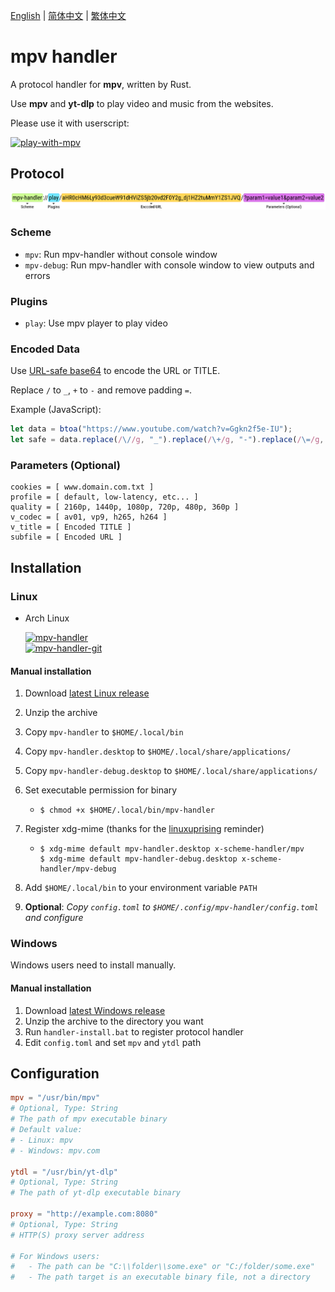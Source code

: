 [English][readme-en] | [简体中文][readme-zh-hans] | [繁体中文][readme-zh-hant]

[readme-en]: https://github.com/akiirui/mpv-handler/blob/main/README.md
[readme-zh-hans]: https://github.com/akiirui/mpv-handler/blob/main/README.zh-Hans.md
[readme-zh-hant]: https://github.com/akiirui/mpv-handler/blob/main/README.zh-Hant.md

# mpv handler

A protocol handler for **mpv**, written by Rust.

Use **mpv** and **yt-dlp** to play video and music from the websites.

Please use it with userscript:

[![play-with-mpv][badges-play-with-mpv]][greasyfork-play-with-mpv]

## Protocol

![](share/proto.png)

### Scheme

- `mpv`: Run mpv-handler without console window
- `mpv-debug`: Run mpv-handler with console window to view outputs and errors

### Plugins

- `play`: Use mpv player to play video

### Encoded Data

Use [URL-safe base64][rfc-base64-url] to encode the URL or TITLE.

Replace `/` to `_`, `+` to `-` and remove padding `=`.

Example (JavaScript):

```javascript
let data = btoa("https://www.youtube.com/watch?v=Ggkn2f5e-IU");
let safe = data.replace(/\//g, "_").replace(/\+/g, "-").replace(/\=/g, "");
```

### Parameters (Optional)

```
cookies = [ www.domain.com.txt ]
profile = [ default, low-latency, etc... ]
quality = [ 2160p, 1440p, 1080p, 720p, 480p, 360p ]
v_codec = [ av01, vp9, h265, h264 ]
v_title = [ Encoded TITLE ]
subfile = [ Encoded URL ]
```

## Installation

### Linux

- Arch Linux

  [![mpv-handler][badges-aur]][download-aur] \
  [![mpv-handler-git][badges-aur-git]][download-aur-git]

#### Manual installation

1. Download [latest Linux release][download-linux]
2. Unzip the archive
3. Copy `mpv-handler` to `$HOME/.local/bin`
4. Copy `mpv-handler.desktop` to `$HOME/.local/share/applications/`
5. Copy `mpv-handler-debug.desktop` to `$HOME/.local/share/applications/`
6. Set executable permission for binary

   - ```
     $ chmod +x $HOME/.local/bin/mpv-handler
     ```

7. Register xdg-mime (thanks for the [linuxuprising][linuxuprising] reminder)

   - ```
     $ xdg-mime default mpv-handler.desktop x-scheme-handler/mpv
     $ xdg-mime default mpv-handler-debug.desktop x-scheme-handler/mpv-debug
     ```

8. Add `$HOME/.local/bin` to your environment variable `PATH`
9. **Optional**: _Copy `config.toml` to `$HOME/.config/mpv-handler/config.toml` and configure_

### Windows

Windows users need to install manually.

#### Manual installation

1. Download [latest Windows release][download-windows]
2. Unzip the archive to the directory you want
3. Run `handler-install.bat` to register protocol handler
4. Edit `config.toml` and set `mpv` and `ytdl` path

## Configuration

```toml
mpv = "/usr/bin/mpv"
# Optional, Type: String
# The path of mpv executable binary
# Default value:
# - Linux: mpv
# - Windows: mpv.com

ytdl = "/usr/bin/yt-dlp"
# Optional, Type: String
# The path of yt-dlp executable binary

proxy = "http://example.com:8080"
# Optional, Type: String
# HTTP(S) proxy server address

# For Windows users:
#   - The path can be "C:\\folder\\some.exe" or "C:/folder/some.exe"
#   - The path target is an executable binary file, not a directory
```

[rfc-base64-url]: https://datatracker.ietf.org/doc/html/rfc4648#section-5
[badges-aur-git]: https://img.shields.io/aur/version/mpv-handler-git?label=mpv-handler-git&style=for-the-badge
[badges-aur]: https://img.shields.io/aur/version/mpv-handler?label=mpv-handler&style=for-the-badge
[badges-play-with-mpv]: https://img.shields.io/badge/dynamic/json?style=for-the-badge&label=play-with-mpv&prefix=v&query=version&url=https%3A%2F%2Fgreasyfork.org%2Fscripts%2F416271.json
[download-aur-git]: https://aur.archlinux.org/packages/mpv-handler-git/
[download-aur]: https://aur.archlinux.org/packages/mpv-handler/
[download-linux]: https://github.com/akiirui/mpv-handler/releases/latest/download/mpv-handler-linux-amd64.zip
[download-macos]: https://github.com/akiirui/mpv-handler/releases/latest/download/mpv-handler-macos-amd64.zip
[download-windows]: https://github.com/akiirui/mpv-handler/releases/latest/download/mpv-handler-windows-amd64.zip
[greasyfork-play-with-mpv]: https://greasyfork.org/scripts/416271-play-with-mpv
[linuxuprising]: https://www.linuxuprising.com/2021/07/open-youtube-and-more-videos-from-your.html
